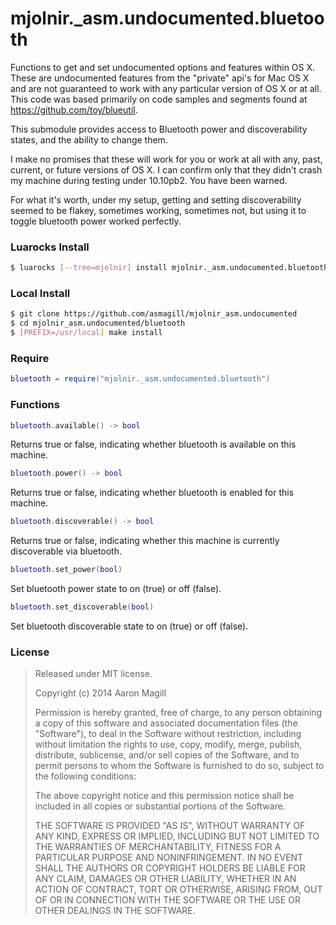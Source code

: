 mjolnir._asm.undocumented.bluetooth
===================================

Functions to get and set undocumented options and features within OS X.  These are undocumented features from the "private" api's for Mac OS X and are not guaranteed to work with any particular version of OS X or at all.  This code was based primarily on code samples and segments found at https://github.com/toy/blueutil.

This submodule provides access to Bluetooth power and discoverability states, and the ability to change them.

I make no promises that these will work for you or work at all with any, past, current, or future versions of OS X.  I can confirm only that they didn't crash my machine during testing under 10.10pb2. You have been warned.

For what it's worth, under my setup, getting and setting discoverability seemed to be flakey, sometimes working, sometimes not, but using it to toggle bluetooth power worked perfectly.

### Luarocks Install
~~~bash
$ luarocks [--tree=mjolnir] install mjolnir._asm.undocumented.bluetooth
~~~

### Local Install
~~~bash
$ git clone https://github.com/asmagill/mjolnir_asm.undocumented
$ cd mjolnir_asm.undocumented/bluetooth
$ [PREFIX=/usr/local] make install
~~~

### Require

~~~lua
bluetooth = require("mjolnir._asm.undocumented.bluetooth")
~~~

### Functions
~~~lua
bluetooth.available() -> bool
~~~
Returns true or false, indicating whether bluetooth is available on this machine.

~~~lua
bluetooth.power() -> bool
~~~
Returns true or false, indicating whether bluetooth is enabled for this machine.

~~~lua
bluetooth.discoverable() -> bool
~~~
Returns true or false, indicating whether this machine is currently discoverable via bluetooth.

~~~lua
bluetooth.set_power(bool)
~~~
Set bluetooth power state to on (true) or off (false).

~~~lua
bluetooth.set_discoverable(bool)
~~~
Set bluetooth discoverable state to on (true) or off (false).

### License

> Released under MIT license.
>
> Copyright (c) 2014 Aaron Magill
>
> Permission is hereby granted, free of charge, to any person obtaining a copy
> of this software and associated documentation files (the "Software"), to deal
> in the Software without restriction, including without limitation the rights
> to use, copy, modify, merge, publish, distribute, sublicense, and/or sell
> copies of the Software, and to permit persons to whom the Software is
> furnished to do so, subject to the following conditions:
>
> The above copyright notice and this permission notice shall be included in
> all copies or substantial portions of the Software.
>
> THE SOFTWARE IS PROVIDED "AS IS", WITHOUT WARRANTY OF ANY KIND, EXPRESS OR
> IMPLIED, INCLUDING BUT NOT LIMITED TO THE WARRANTIES OF MERCHANTABILITY,
> FITNESS FOR A PARTICULAR PURPOSE AND NONINFRINGEMENT. IN NO EVENT SHALL THE
> AUTHORS OR COPYRIGHT HOLDERS BE LIABLE FOR ANY CLAIM, DAMAGES OR OTHER
> LIABILITY, WHETHER IN AN ACTION OF CONTRACT, TORT OR OTHERWISE, ARISING FROM,
> OUT OF OR IN CONNECTION WITH THE SOFTWARE OR THE USE OR OTHER DEALINGS IN
> THE SOFTWARE.
